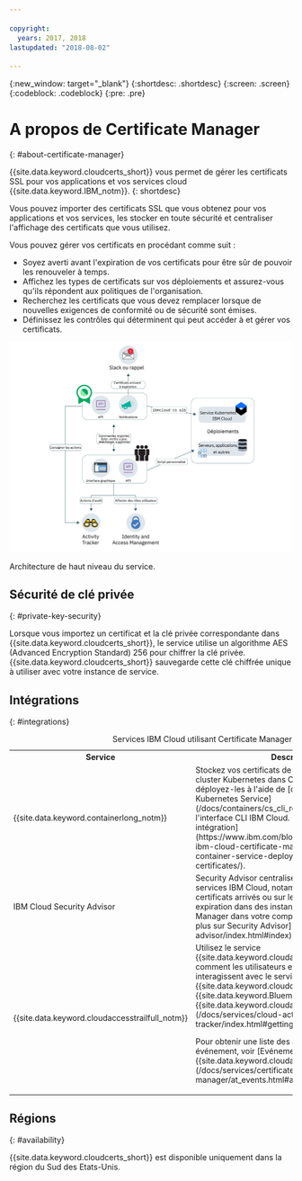 ```yaml
---

copyright:
  years: 2017, 2018
lastupdated: "2018-08-02"

---
```

{:new_window: target="_blank"}
{:shortdesc: .shortdesc}
{:screen: .screen}
{:codeblock: .codeblock}
{:pre: .pre}

# A propos de Certificate Manager
{: #about-certificate-manager}

{{site.data.keyword.cloudcerts_short}} vous permet de gérer les certificats SSL pour vos applications et vos services cloud {{site.data.keyword.IBM_notm}}.
{: shortdesc}

Vous pouvez importer des certificats SSL que vous obtenez pour vos applications et vos services, les stocker en toute sécurité et centraliser l'affichage des certificats que vous utilisez.

Vous pouvez gérer vos certificats en procédant comme suit :

* Soyez averti avant l'expiration de vos certificats pour être sûr de pouvoir les renouveler à temps.
* Affichez les types de certificats sur vos déploiements et assurez-vous qu'ils répondent aux politiques de l'organisation.
* Recherchez les certificats que vous devez remplacer lorsque de nouvelles exigences de conformité ou de sécurité sont émises.
* Définissez les contrôles qui déterminent qui peut accéder à et gérer vos certificats.

![Diagramme d'architecture de haut niveau du service](images/high-level-architecture.png)
<caption>Architecture de haut niveau du service.</caption>

## Sécurité de clé privée
{: #private-key-security}

Lorsque vous importez un certificat et la clé privée correspondante dans {{site.data.keyword.cloudcerts_short}}, le service utilise un algorithme AES (Advanced Encryption Standard) 256 pour chiffrer la clé privée. {{site.data.keyword.cloudcerts_short}} sauvegarde cette clé chiffrée unique à utiliser avec votre instance de service.

## Intégrations
{: #integrations}
<table>
<caption>Services IBM Cloud utilisant Certificate Manager</caption>
  <tr>
    <th> Service </th>
    <th> Description </th>
  </tr>
  <tr>
    <td>{{site.data.keyword.containerlong_notm}}</td>
    <td>Stockez vos certificats de domaine personnalisé de cluster Kubernetes dans Certificate Manager, puis déployez-les à l'aide de [commandes du plug-in Kubernetes Service](/docs/containers/cs_cli_reference.html) pour l'interface CLI IBM Cloud. [En savoir plus sur cette intégration](https://www.ibm.com/blogs/bluemix/2018/01/use-ibm-cloud-certificate-manager-ibm-cloud-container-service-deploy-custom-domain-tls-certificates/).</td>
  </tr>
  <tr>
    <td>IBM Cloud Security Advisor</td>
    <td>Security Advisor centralise les analyses des services IBM Cloud, notamment l'indication des certificats arrivés ou sur le point d'arriver à expiration dans des instances de Certificate Manager dans votre compte IBM Cloud. [En savoir plus sur Security Advisor](/docs/services/security-advisor/index.html#index)</td>
  </tr><tr>
    <td>{{site.data.keyword.cloudaccesstrailfull_notm}}</td>
    <td>Utilisez le service {{site.data.keyword.cloudaccesstrailfull}} pour suivre comment les utilisateurs et les applications interagissent avec le service {{site.data.keyword.cloudcerts_long}} dans {{site.data.keyword.Bluemix}}. [En savoir plus sur {{site.data.keyword.cloudaccesstrailshort}}](/docs/services/cloud-activity-tracker/index.html#getting-started-with-cla).
    <p>Pour obtenir une liste des actions qui génère un événement, voir [Evénements {{site.data.keyword.cloudaccesstrailshort}}](/docs/services/certificate-manager/at_events.html#at_events).</p></td>
  </tr>
</table>

## Régions
{: #availability}

{{site.data.keyword.cloudcerts_short}} est disponible uniquement dans la région du Sud des Etats-Unis.

